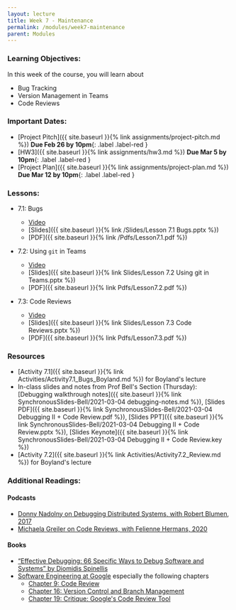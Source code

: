 ```yaml
---
layout: lecture
title: Week 7 - Maintenance
permalink: /modules/week7-maintenance
parent: Modules
---
```

### Learning Objectives:

In this week of the course, you will learn about
* Bug Tracking
* Version Management in Teams
* Code Reviews


### Important Dates:
* [Project Pitch]({{ site.baseurl }}{% link assignments/project-pitch.md %}) **Due Feb 26 by 10pm**{: .label .label-red }
* [HW3]({{ site.baseurl }}{% link assignments/hw3.md %}) **Due Mar 5 by 10pm**{: .label .label-red }
* [Project Plan]({{ site.baseurl }}{% link assignments/project-plan.md %}) **Due Mar 12 by 10pm**{: .label .label-red }


### Lessons:
* 7.1: Bugs

    * [Video](https://northeastern.instructure.com/courses/60188/pages/lesson-7-dot-1-bugs-video?module_item_id=5560108)
    * [Slides]({{ site.baseurl }}{% link /Slides/Lesson 7.1 Bugs.pptx %}) 
    * [PDF]({{ site.baseurl }}{% link /Pdfs/Lesson7.1.pdf %})

* 7.2: Using `git` in Teams

    * [Video](https://northeastern.instructure.com/courses/60188/pages/lesson-7-dot-2-using-git-in-teams-video?module_item_id=5560113)
    * [Slides]({{ site.baseurl }}{% link Slides/Lesson 7.2 Using git in Teams.pptx %}) 
    * [PDF]({{ site.baseurl }}{% link Pdfs/Lesson7.2.pdf %})
    
* 7.3: Code Reviews

    * [Video](https://northeastern.instructure.com/courses/60188/pages/lesson-7-dot-3-code-reviews-video?module_item_id=5560116)
    * [Slides]({{ site.baseurl }}{% link Slides/Lesson 7.3 Code Reviews.pptx %}) 
    * [PDF]({{ site.baseurl }}{% link Pdfs/Lesson7.3.pdf %})
    
### Resources

* [Activity 7.1]({{ site.baseurl }}{% link Activities/Activity7.1_Bugs_Boyland.md %}) for Boyland's lecture
* In-class slides and notes from Prof Bell's Section (Thursday): [Debugging walkthrough notes]({{ site.baseurl }}{% link SynchronousSlides-Bell/2021-03-04 debugging-notes.md %}), [Slides PDF]({{ site.baseurl }}{% link SynchronousSlides-Bell/2021-03-04 Debugging II + Code Review.pdf %}), [Slides PPT]({{ site.baseurl }}{% link SynchronousSlides-Bell/2021-03-04 Debugging II + Code Review.pptx %}), [Slides Keynote]({{ site.baseurl }}{% link SynchronousSlides-Bell/2021-03-04 Debugging II + Code Review.key %})
* [Activity 7.2]({{ site.baseurl }}{% link Activities/Activity7.2_Review.md %}) for Boyland's lecture

### Additional Readings:

#### Podcasts

* [Donny Nadolny on Debugging Distributed Systems, with Robert Blumen, 2017](https://www.se-radio.net/2017/02/se-radio-episode-282-donny-nadolny-on-debugging-distributed-systems/)
* [Michaela Greiler on Code Reviews, with Felienne Hermans, 2020](https://www.se-radio.net/2020/02/episode-400-michaela-greiler-on-code-reviews/)

#### Books

*  [“Effective Debugging: 66 Specific Ways to Debug Software and Systems” by Diomidis Spinellis](https://learning.oreilly.com/library/view/site-reliability-engineering/9781491929117/)
* [Software Engineering at Google](https://learning.oreilly.com/library/view/software-engineering-at/9781492082781/) especially the following chapters
  - [Chapter 9: Code Review](https://learning.oreilly.com/library/view/software-engineering-at/9781492082781/ch09.html#code_review-id00002)
  - [Chapter 16: Version Control and Branch Management](https://learning.oreilly.com/library/view/software-engineering-at/9781492082781/ch16.html#version_control_and_branch_management)
  - [Chapter 19: Critique: Google's Code Review Tool](https://learning.oreilly.com/library/view/software-engineering-at/9781492082781/ch19.html#critique_googleapostrophes_code_review)
